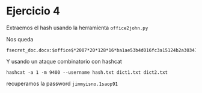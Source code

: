# Ejercicio 4

Extraemos el hash usando la herramienta `office2john.py`

Nos queda
```
fsecret_doc.docx:$office$*2007*20*128*16*ba1ae53b4d016fc3a15124b2a3034779*49a69de2853eac6c62cceeeb549aac18*57e5fd8bfd182b4c70071a3052b91194e048055c
```

Y usando un ataque combinatorio con hashcat
```
hashcat -a 1 -m 9400 --username hash.txt dict1.txt dict2.txt
```

recuperamos la password `jimmyisno.1saop91`